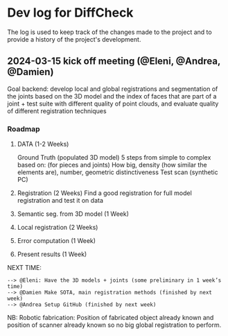 # Dev log for DiffCheck
The log is used to keep track of the changes made to the project and to provide a history of the project's development.

## 2024-03-15 kick off meeting (@Eleni, @Andrea, @Damien)

Goal backend: develop local and global registrations and segmentation of the joints based on the 3D model and the index of faces that are part of a joint + test suite with different quality of point clouds, and evaluate quality of different registration techniques

### Roadmap

1) DATA (1-2 Weeks)

    Ground Truth (populated 3D model) 5 steps from simple to complex based on: (for pieces and joints)
   	 How big,
   	 density (how similar the elements are),
   	 number,
   	 geometric distinctiveness
    Test scan (synthetic PC)

2) Registration (2 Weeks)
    Find a good registration for full model registration and test it on data

3) Semantic seg. from 3D model (1 Week)
    
4) Local registration (2 Weeks)

5) Error computation (1 Week)

6) Present results (1 Week)

NEXT TIME:

    --> @Eleni: Have the 3D models + joints (some preliminary in 1 week’s time)
    --> @Damien Make SOTA, main registration methods (finished by next week)
    --> @Andrea Setup GitHub (finished by next week)

NB: Robotic fabrication: Position of fabricated object already known and position of scanner already known so no big global registration to perform.
